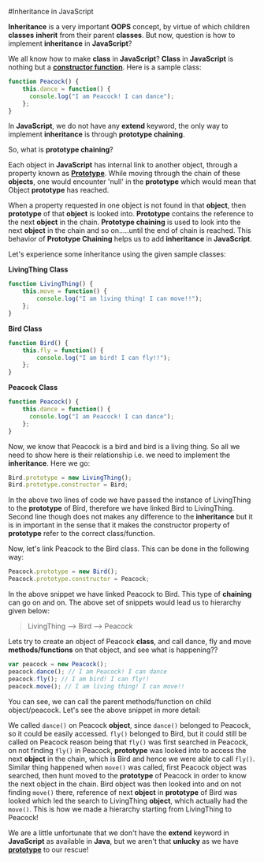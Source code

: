 #Inheritance in JavaScript

**Inheritance** is a very important **OOPS** concept, by virtue of which children **classes** **inherit** from their parent **classes**. But now, question is how to implement **inheritance** in **JavaScript**?

We all know how to make **class** in **JavaScript**? **Class** in **JavaScript** is nothing but a **[constructor function](http://codechutney.in/blog/javascript/constructor-pattern/)**. Here is a sample class:

```JavaScript
function Peacock() {
    this.dance = function() {
      console.log("I am Peacock! I can dance");
    };
}
```

In **JavaScript**, we do not have any **extend** keyword, the only way to implement **inheritance** is through **prototype chaining**.

So, what is **prototype chaining**?

Each object in **JavaScript** has internal link to another object, through a property known as **[Prototype](http://codechutney.in/blog/javascript/prototype-in-javascript/)**. While moving through the chain of these **objects**, one would encounter 'null' in the **prototype** which would mean that Object **prototype** has reached.

When a property requested in one object is not found in that **object**, then **prototype** of that **object** is looked into. **Prototype** contains the reference to the next **object** in the chain. **Prototype chaining** is used to look into the next **object** in the chain and so on.....until the end of chain is reached. This behavior of **Prototype Chaining** helps us to add **inheritance** in **JavaScript**.

Let's experience some inheritance using the given sample classes:

**LivingThing Class**

```JavaScript
function LivingThing() {
    this.move = function() {
        console.log("I am living thing! I can move!!");
    };
}
```

**Bird Class**

```JavaScript
function Bird() {
    this.fly = function() {
        console.log("I am bird! I can fly!!");
    };
}
```

**Peacock Class**

```JavaScript
function Peacock() {
    this.dance = function() {
      console.log("I am Peacock! I can dance");
    };
}
```

Now, we know that Peacock is a bird and bird is a living thing. So all we need to show here is their relationship i.e. we need to implement the **inheritance**. Here we go:

```JavaScript
Bird.prototype = new LivingThing();
Bird.prototype.constructor = Bird;
```

In the above two lines of code we have passed the instance of LivingThing to the **prototype** of Bird, therefore we have linked Bird to LivingThing. Second line though does not makes any difference to the **inheritance** but it is in important in the sense that it makes the constructor property of **prototype** refer to the correct class/function.

Now, let's link Peacock to the Bird class. This can be done in the following way:

```JavaScript
Peacock.prototype = new Bird();
Peacock.prototype.constructor = Peacock;
```

In the above snippet we have linked Peacock to Bird. This type of **chaining** can go on and on. The above set of snippets would lead us to hierarchy given below:

> LivingThing --> Bird --> Peacock

Lets try to create an object of Peacock **class**, and call dance, fly and move **methods/functions** on that object, and see what is happening??

```JavaScript
var peacock = new Peacock();
peacock.dance(); // I am Peacock! I can dance
peacock.fly(); // I am bird! I can fly!!
peacock.move(); // I am living thing! I can move!!
```

You can see, we can call the parent methods/function on child object/peacock. Let's see the above snippet in more detail:

We called ```dance()``` on Peacock **object**, since ```dance()``` belonged to Peacock, so it could be easily accessed. ```fly()``` belonged to Bird, but it could still be called on Peacock reason being that ```fly()``` was first searched in Peacock, on not finding ```fly()``` in Peacock, **prototype** was looked into to access the next **object** in the chain, which is Bird and hence we were able to call ```fly()```. Similar thing happened when ```move()``` was called, first Peacock object was searched, then hunt moved to the  **prototype** of Peacock in order to know the next object in the chain. Bird object was then looked into and on not finding ```move()``` there, reference of next **object** in **prototype** of Bird was looked which led the search to LivingThing **object**, which actually had the ```move()```. This is how we made a hierarchy starting from LivingThing to Peacock!

We are a little unfortunate that we don't have the **extend** keyword in **JavaScript** as available in **Java**, but we aren't that **unlucky** as we have **[prototype](http://codechutney.in/blog/javascript/prototype-in-javascript/)** to our rescue!